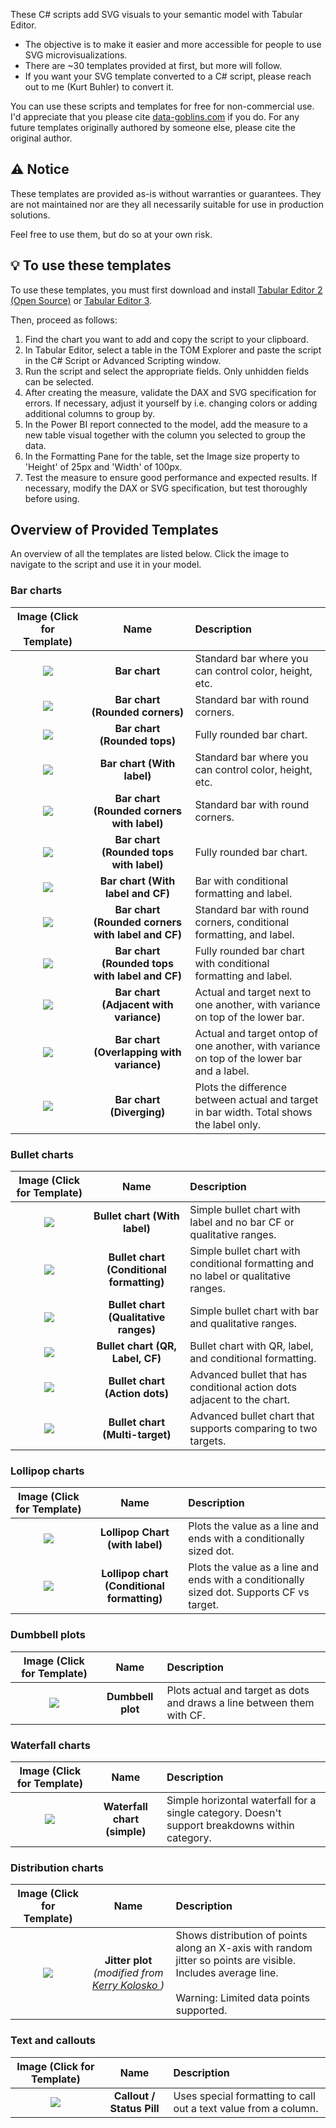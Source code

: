 These C# scripts add SVG visuals to your semantic model with Tabular Editor.
- The objective is to make it easier and more accessible for people to use SVG microvisualizations.
- There are ~30 templates provided at first, but more will follow.
- If you want your SVG template converted to a C# script, please reach out to me (Kurt Buhler) to convert it.


You can use these scripts and templates for free for non-commercial use. I'd appreciate that you please cite [data-goblins.com](https://www.data-goblins.com) if you do. For any future templates originally authored by someone else, please cite the original author.


## ⚠️ Notice
These templates are provided as-is without warranties or guarantees. They are not maintained nor are they all necessarily suitable for use in production solutions.

Feel free to use them, but do so at your own risk.


## 💡 To use these templates
To use these templates, you must first download and install [Tabular Editor 2 (Open Source)](https://docs.tabulareditor.com/te2/Getting-Started.html) or [Tabular Editor 3](https://tabulareditor.com/downloads).

Then, proceed as follows:
1. Find the chart you want to add and copy the script to your clipboard.
2. In Tabular Editor, select a table in the TOM Explorer and paste the script in the C# Script or Advanced Scripting window.
3. Run the script and select the appropriate fields. Only unhidden fields can be selected.
4. After creating the measure, validate the DAX and SVG specification for errors. If necessary, adjust it yourself by i.e. changing colors or adding additional columns to group by.
5. In the Power BI report connected to the model, add the measure to a new table visual together with the column you selected to group the data.
6. In the Formatting Pane for the table, set the Image size property to 'Height' of 25px and 'Width' of 100px. 
7. Test the measure to ensure good performance and expected results. If necessary, modify the DAX or SVG specification, but test thoroughly before using.


## Overview of Provided Templates

An overview of all the templates are listed below. Click the image to navigate to the script and use it in your model.

### Bar charts

| Image (Click for Template) | Name | Description |
|:--------------------------:|:----:|:------------|
| <a href="bar-chart/standard/add-svg-bar-chart-standard.csx"><img src="bar.png"/></a> | __Bar chart__ | Standard bar where you can control color, height, etc. |
| <a href="bar-chart/rounded-corners/add-svg-bar-chart-rounded-corners-standard.csx"><img src="bar-round-corners.png"/></a> | __Bar chart (Rounded corners)__ | Standard bar with round corners. |
| <a href="bar-chart/rounded-tops/add-svg-bar-chart-rounded-tops-standard.csx"><img src="bar-round-tops.png"/></a> | __Bar chart (Rounded tops)__ | Fully rounded bar chart. |
| <a href="bar-chart/standard/add-svg-bar-chart-labelled.csx"><img src="bar-with-label.png"/></a> | __Bar chart (With label)__ | Standard bar where you can control color, height, etc. |
| <a href="bar-chart/rounded-corners/add-svg-bar-chart-rounded-corners-labelled.csx"><img src="bar-round-corners-with-label.png"/></a> | __Bar chart (Rounded corners with label)__ | Standard bar with round corners. |
| <a href="bar-chart/rounded-tops/add-svg-bar-chart-rounded-tops-labelled.csx"><img src="bar-round-tops-with-label.png"/></a> | __Bar chart (Rounded tops with label)__ | Fully rounded bar chart. |
| <a href="bar-chart/standard/add-svg-bar-chart-conditional-formatting.csx"><img src="bar-conditional-formatting.png"/></a> | __Bar chart (With label and CF)__ | Bar with conditional formatting and label. |
| <a href="bar-chart/rounded-corners/add-svg-bar-chart-rounded-corners-conditional-formatting.csx"><img src="bar-round-corners-conditional-formatting.png"/></a> | __Bar chart (Rounded corners with label and CF)__ | Standard bar with round corners, conditional formatting, and label. |
| <a href="bar-chart/rounded-tops/add-svg-bar-chart-rounded-tops-conditional-formatting.csx"><img src="bar-round-tops-conditional-formatting.png"/></a> | __Bar chart (Rounded tops with label and CF)__ | Fully rounded bar chart with conditional formatting and label. |
| <a href="bar-chart/add-svg-bar-chart-adjacent-bars-with-variance.csx"><img src="bar-adjacent-with-variance.png"/></a> | __Bar chart (Adjacent with variance)__ | Actual and target next to one another, with variance on top of the lower bar. |
| <a href="bar-chart/add-svg-bar-chart-overlapping-bars-with-variance.csx"><img src="bar-overlapping-with-variance.png"/></a> | __Bar chart (Overlapping with variance)__ | Actual and target ontop of one another, with variance on top of the lower bar and a label. |
| <a href="bar-chart/add-svg-diverging-bar-chart.csx"><img src="bar-diverging.png"/></a> | __Bar chart (Diverging)__ | Plots the difference between actual and target in bar width. Total shows the label only. |

### Bullet charts

| Image (Click for Template) | Name | Description |
|:--------------------------:|:----:|:------------|
| <a href="bullet-chart/add-svg-bullet-chart-label.csx"><img src="bullet-with-label.png"/></a> | __Bullet chart (With label)__ | Simple bullet chart with label and no bar CF or qualitative ranges. |
| <a href="bullet-chart/add-svg-bullet-chart-conditional-bar.csx"><img src="bullet-conditional-formatting.png"/></a> | __Bullet chart (Conditional formatting)__ | Simple bullet chart with conditional formatting and no label or qualitative ranges. |
| <a href="bullet-chart/add-svg-bullet-chart-qualitative-ranges.csx"><img src="bullet-qualitative-ranges.png"/></a> | __Bullet chart (Qualitative ranges)__ | Simple bullet chart with bar and qualitative ranges. |
| <a href="bullet-chart/add-svg-bullet-chart-label-and-qualitative-ranges.csx"><img src="bullet-conditional-formatting-with-label-and-qr.png"/></a> | __Bullet chart (QR, Label, CF)__ | Bullet chart with QR, label, and conditional formatting. |
| <a href="bullet-chart/add-svg-bullet-chart-action-dots.csx"><img src="bullet-with-action-dots.png"/></a> | __Bullet chart (Action dots)__ | Advanced bullet that has conditional action dots adjacent to the chart. |
| <a href="bullet-chart/add-svg-bullet-chart-multiple-target-with-action-dots.csx"><img src="bullet-multi-target.png"/></a> | __Bullet chart (Multi-target)__ | Advanced bullet chart that supports comparing to two targets. |

### Lollipop charts

| Image (Click for Template) | Name | Description |
|:--------------------------:|:----:|:------------|
| <a href="lollipop-chart/add-svg-lollipop-chart-with-label.csx"><img src="lollipop-with-label.png"/></a> | __Lollipop Chart (with label)__ | Plots the value as a line and ends with a conditionally sized dot. |
| <a href="lollipop-chart/add-svg-lollipop-chart-conditional-formatting.csx"><img src="lollipop-conditional-formatting.png"/></a> | __Lollipop chart (Conditional formatting)__ | Plots the value as a line and ends with a conditionally sized dot. Supports CF vs target. |

### Dumbbell plots

| Image (Click for Template) | Name | Description |
|:--------------------------:|:----:|:------------|
| <a href="dumbbell-plot/add-svg-dumbbell-plot.csx"><img src="dumbbell.png"/></a> | __Dumbbell plot__ | Plots actual and target as dots and draws a line between them with CF. |

### Waterfall charts

| Image (Click for Template) | Name | Description |
|:--------------------------:|:----:|:------------|
| <a href="waterfall-chart/add-svg-waterfall-chart.csx"><img src="waterfall.png"/></a> | __Waterfall chart (simple)__ | Simple horizontal waterfall for a single category. Doesn't support breakdowns within category. |

### Distribution charts

| Image (Click for Template) | Name | Description |
|:--------------------------:|:----:|:------------|
| <a href="jitter-plot/add-svg-jitter-plot-single-category.csx"><img src="jitter-with-average.png"/></a> | __Jitter plot__ *(modified from <a href="https://kerrykolosko.com/portfolio/barcode-jitter-scatter/"> Kerry Kolosko </a>)* | Shows distribution of points along an X-axis with random jitter so points are visible. Includes average line.<br><br>Warning: Limited data points supported. |

### Text and callouts

| Image (Click for Template) | Name | Description |
|:--------------------------:|:----:|:------------|
| <a href="text-and-callouts/add-svg-status-pill.csx"><img src="callout.png"/></a> | __Callout / Status Pill__ | Uses special formatting to call out a text value from a column. |